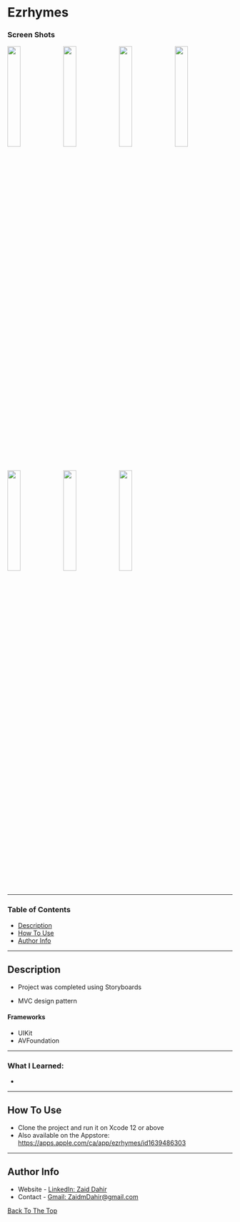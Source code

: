 # Ezrhymes

### Screen Shots

<p float="left">
  <img src="https://github.com/user-attachments/assets/9c31be2d-8ddc-470b-9767-4c614ccb617f" width="24%" />
  <img src="https://github.com/user-attachments/assets/4badfb32-fba4-4717-84fa-107a352a6995" width="24%" />
  <img src="https://github.com/user-attachments/assets/0b35a5ea-a8fb-407f-9d72-8ce550455bd5" width="24%" />
  <img src="https://github.com/user-attachments/assets/c4a3cf08-5ce6-4efc-bc4c-fbce3c8d3338" width="24%" />
</p>

<p float="left">
  <img src="https://github.com/user-attachments/assets/c9046ae9-d81f-42b3-8a24-daab2814ad43" width="24%" />
  <img src="https://github.com/user-attachments/assets/892afeb1-3a83-4e59-b81c-dad0678f577e" width="24%" />
  <img src="https://github.com/user-attachments/assets/a5820f28-fe89-401e-bb92-b3d95b9258df" width="24%" />
</p>

---

### Table of Contents

- [Description](#description)
- [How To Use](#how-to-use)
- [Author Info](#author-info)

---

## Description

- Project was completed using Storyboards

- MVC design pattern

#### Frameworks

- UIKit
- AVFoundation

---
### What I Learned:
- 
---

## How To Use

- Clone the project and run it on Xcode 12 or above
- Also available on the Appstore: https://apps.apple.com/ca/app/ezrhymes/id1639486303
---

## Author Info

- Website - [LinkedIn: Zaid Dahir](https://linkedin.com/in/zaiddahir)
- Contact - [Gmail: ZaidmDahir@gmail.com](mailto:zaidmdahir@gmail.com)

[Back To The Top](#Ezrhymes)
